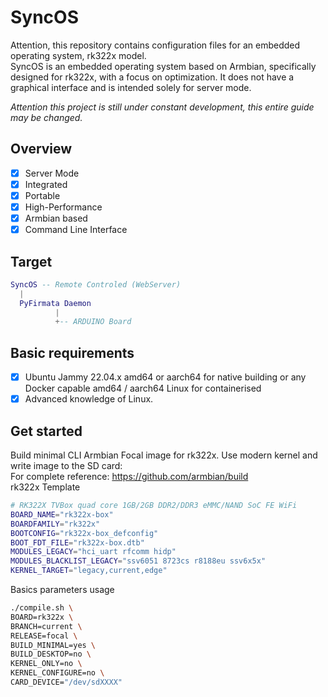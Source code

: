 # SyncOS
Attention, this repository contains configuration files for an embedded operating system, rk322x model.<br>
SyncOS is an embedded operating system based on Armbian, specifically designed for rk322x, with a focus on optimization. It does not have a graphical interface and is intended solely for server mode.

_Attention this project is still under constant development, this entire guide may be changed._


## Overview
- [x] Server Mode
- [x] Integrated
- [x] Portable
- [x] High-Performance
- [x] Armbian based
- [X] Command Line Interface

## Target

```lua
SyncOS -- Remote Controled (WebServer)
  |
  PyFirmata Daemon
          |
          +-- ARDUINO Board
```
## Basic requirements
- [x] Ubuntu Jammy 22.04.x amd64 or aarch64 for native building or any Docker capable amd64 / aarch64 Linux for containerised
- [x] Advanced knowledge of Linux.

## Get started
Build minimal CLI Armbian Focal image for rk322x. Use modern kernel and write image to the SD card:<br>
For complete reference: https://github.com/armbian/build
<br>rk322x Template
```sh
# RK322X TVBox quad core 1GB/2GB DDR2/DDR3 eMMC/NAND SoC FE WiFi
BOARD_NAME="rk322x-box"
BOARDFAMILY="rk322x"
BOOTCONFIG="rk322x-box_defconfig"
BOOT_FDT_FILE="rk322x-box.dtb"
MODULES_LEGACY="hci_uart rfcomm hidp"
MODULES_BLACKLIST_LEGACY="ssv6051 8723cs r8188eu ssv6x5x"
KERNEL_TARGET="legacy,current,edge"
```
Basics parameters usage
```sh
./compile.sh \
BOARD=rk322x \
BRANCH=current \
RELEASE=focal \
BUILD_MINIMAL=yes \
BUILD_DESKTOP=no \
KERNEL_ONLY=no \
KERNEL_CONFIGURE=no \
CARD_DEVICE="/dev/sdXXXX"
```
